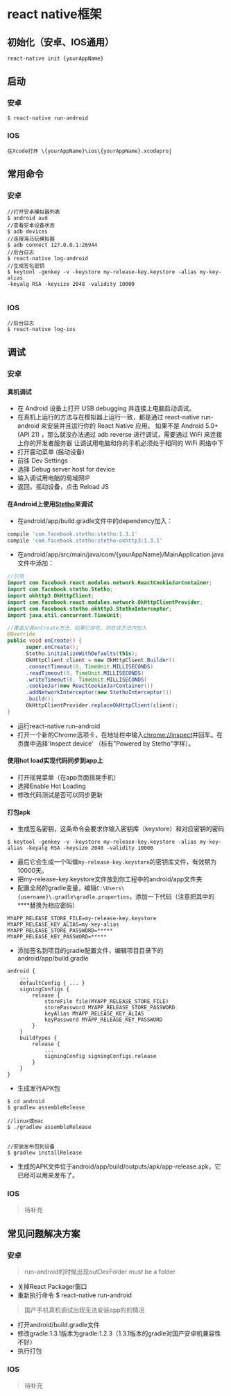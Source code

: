 # react native框架
## 初始化（安卓、IOS通用）

```
react-native init {yourAppName}
```

## 启动

### 安卓
```
$ react-native run-android
```

### IOS

```
在Xcode打开 \{yourAppName}\ios\{yourAppName}.xcodeproj
```

## 常用命令

### 安卓

```
//打开安卓模拟器列表
$ android avd 
//查看安卓设备状态
$ adb devices 
//连接海马玩模拟器
$ adb connect 127.0.0.1:26944
//后台日志
$ react-native log-android
//生成签名密钥
$ keytool -genkey -v -keystore my-release-key.keystore -alias my-key-alias
-keyalg RSA -keysize 2048 -validity 10000


```

### IOS
```
//后台日志
$ react-native log-ios
```


## 调试

### 安卓

#### 真机调试

- 在 Android 设备上打开 USB debugging 并连接上电脑启动调试。
- 在真机上运行的方法与在模拟器上运行一致，都是通过 react-native run-android 来安装并且运行你的 React Native 应用。
如果不是 Android 5.0+ (API 21) ，那么就没办法通过 adb reverse 进行调试，需要通过 WiFi 来连接上你的开发者服务器
让调试用电脑和你的手机必须处于相同的 WiFi 网络中下
- 打开震动菜单 (摇动设备)
- 前往 Dev Settings
- 选择 Debug server host for device
- 输入调试用电脑的局域网IP
- 返回，摇动设备，点击 Reload JS


#### 在Android上使用[Stetho](http://facebook.github.io/stetho/)来调试
- 在android/app/build.gradle文件中的dependency加入：
```js
compile 'com.facebook.stetho:stetho:1.3.1'
compile 'com.facebook.stetho:stetho-okhttp3:1.3.1'
```

- 在android/app/src/main/java/com/{yourAppName}/MainApplication.java文件中添加：
```java
//引用
import com.facebook.react.modules.network.ReactCookieJarContainer;
import com.facebook.stetho.Stetho;
import okhttp3.OkHttpClient;
import com.facebook.react.modules.network.OkHttpClientProvider;
import com.facebook.stetho.okhttp3.StethoInterceptor;
import java.util.concurrent.TimeUnit;
```
```java
//覆盖父类onCreate方法，如果已存在，则在该方法内加入
@Override
public void onCreate() {
      super.onCreate();
      Stetho.initializeWithDefaults(this);
      OkHttpClient client = new OkHttpClient.Builder()
      .connectTimeout(0, TimeUnit.MILLISECONDS)
      .readTimeout(0, TimeUnit.MILLISECONDS)
      .writeTimeout(0, TimeUnit.MILLISECONDS)
      .cookieJar(new ReactCookieJarContainer())
      .addNetworkInterceptor(new StethoInterceptor())
      .build();
      OkHttpClientProvider.replaceOkHttpClient(client);
}
```
- 运行react-native run-android
- 打开一个新的Chrome选项卡，在地址栏中输入[chrome://inspect](chrome://inspect)并回车。在页面中选择'Inspect device' （标有"Powered by Stetho"字样）。

#### 使用hot load实现代码同步到app上
- 打开摇晃菜单（在app页面摇晃手机）
- 选择Enable Hot Loading
- 修改代码测试是否可以同步更新

#### 打包apk
- 生成签名密钥，这条命令会要求你输入密钥库（keystore）和对应密钥的密码

```
$ keytool -genkey -v -keystore my-release-key.keystore -alias my-key-alias -keyalg RSA -keysize 2048 -validity 10000
```
- 最后它会生成一个叫做`my-release-key.keystore`的密钥库文件，有效期为10000天。
- 把my-release-key.keystore文件放到你工程中的android/app文件夹
- 配置全局的gradle变量，编辑`C:\Users\{username}\.gradle\gradle.properties`，添加一下代码（注意把其中的****替换为相应密码）

```
MYAPP_RELEASE_STORE_FILE=my-release-key.keystore
MYAPP_RELEASE_KEY_ALIAS=my-key-alias
MYAPP_RELEASE_STORE_PASSWORD=*****
MYAPP_RELEASE_KEY_PASSWORD=*****
```
- 添加签名到项目的gradle配置文件，编辑项目目录下的android/app/build.gradle

```
android {
    ...
    defaultConfig { ... }
    signingConfigs {
        release {
            storeFile file(MYAPP_RELEASE_STORE_FILE)
            storePassword MYAPP_RELEASE_STORE_PASSWORD
            keyAlias MYAPP_RELEASE_KEY_ALIAS
            keyPassword MYAPP_RELEASE_KEY_PASSWORD
        }
    }
    buildTypes {
        release {
            ...
            signingConfig signingConfigs.release
        }
    }
}
```
- 生成发行APK包

```
$ cd android
$ gradlew assembleRelease

//linux或mac
$ ./gradlew assembleRelease


//安装发布包到设备
$ gradlew installRelease
```
- 生成的APK文件位于android/app/build/outputs/apk/app-release.apk，它已经可以用来发布了。

### IOS
> 待补充

## 常见问题解决方案
### 安卓
> run-android的时候出现outDexFolder must be a folder

- 关掉React Packager窗口
- 重新执行命令 $ react-native run-android

> 国产手机真机调试出现无法安装app的的情况

- 打开android/build.gradle文件
- 修改gradle:1.3.1版本为gradle:1.2.3（1.3.1版本的gradle对国产安卓机兼容性不好）
- 执行打包

### IOS
> 待补充






















